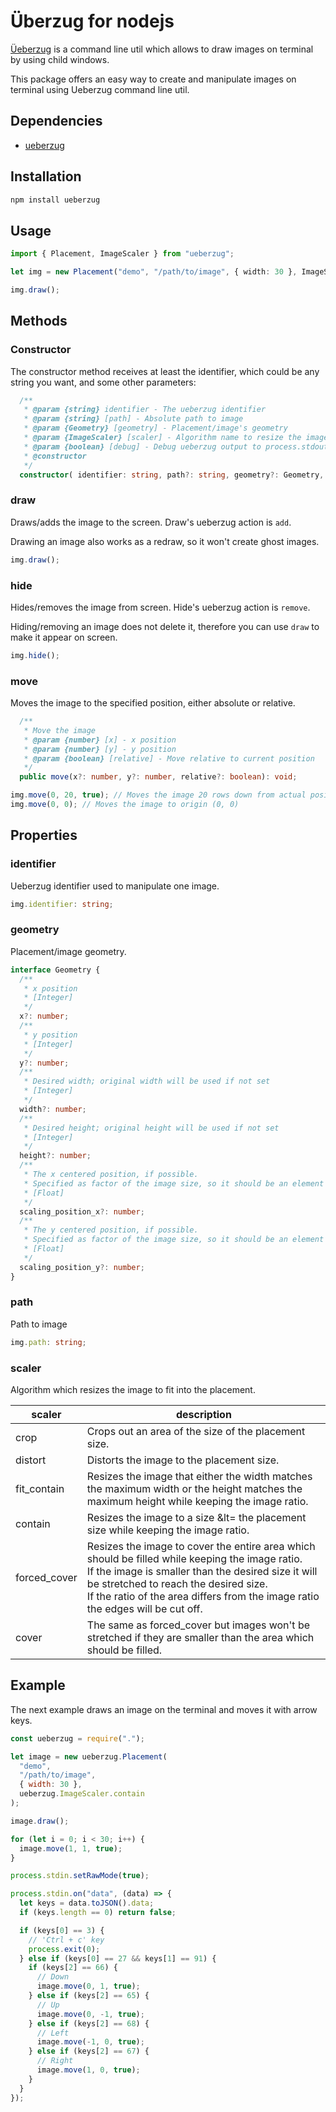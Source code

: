 # Überzug for nodejs

[Üeberzug][ueberzug] is a command line util which allows to draw images on terminal by using child windows.

This package offers an easy way to create and manipulate images on terminal using Ueberzug command line util.

## Dependencies

- [ueberzug][ueberzug-dep]

## Installation

```sh
npm install ueberzug
```

## Usage
```typescript
import { Placement, ImageScaler } from "ueberzug";

let img = new Placement("demo", "/path/to/image", { width: 30 }, ImageScaler.contain);

img.draw();
```

## Methods

### Constructor

The constructor method receives at least the identifier, which could be any string you want, and some other parameters:

```typescript
  /**
   * @param {string} identifier - The ueberzug identifier
   * @param {string} [path] - Absolute path to image
   * @param {Geometry} [geometry] - Placement/image's geometry
   * @param {ImageScaler} [scaler] - Algorithm name to resize the image to fit the placement geometry
   * @param {boolean} [debug] - Debug ueberzug output to process.stdout
   * @constructor
   */
  constructor( identifier: string, path?: string, geometry?: Geometry, scaler?: ImageScaler, debug?: boolean );
```

### draw

Draws/adds the image to the screen. Draw's ueberzug action is `add`.

Drawing an image also works as a redraw, so it won't create ghost images.

```typescript
img.draw();
```

### hide

Hides/removes the image from screen. Hide's ueberzug action is `remove`.

Hiding/removing an image does not delete it, therefore you can use `draw` to make it appear on screen.

```typescript
img.hide();
```

### move

Moves the image to the specified position, either absolute or relative.

```typescript
  /**
   * Move the image
   * @param {number} [x] - x position
   * @param {number} [y] - y position
   * @param {boolean} [relative] - Move relative to current position
   */
  public move(x?: number, y?: number, relative?: boolean): void;
```

```typescript
img.move(0, 20, true); // Moves the image 20 rows down from actual position
img.move(0, 0); // Moves the image to origin (0, 0)
```

## Properties

### identifier

Ueberzug identifier used to manipulate one image.

```typescript
img.identifier: string;
```

### geometry

Placement/image geometry.

```typescript
interface Geometry {
  /**
   * x position
   * [Integer]
   */
  x?: number;
  /**
   * y position
   * [Integer]
   */
  y?: number;
  /**
   * Desired width; original width will be used if not set
   * [Integer]
   */
  width?: number;
  /**
   * Desired height; original height will be used if not set
   * [Integer]
   */
  height?: number;
  /**
   * The x centered position, if possible.
   * Specified as factor of the image size, so it should be an element of [0, 1].
   * [Float]
   */
  scaling_position_x?: number;
  /**
   * The y centered position, if possible.
   * Specified as factor of the image size, so it should be an element of [0, 1].
   * [Float]
   */
  scaling_position_y?: number;
}
```

### path

Path to image

```typescript
img.path: string;
```

### scaler

Algorithm which resizes the image to fit into the placement.

| scaler | description |
|--------|-------------|
| crop | Crops out an area of the size of the placement size. |
| distort | Distorts the image to the placement size. |
| fit_contain | Resizes the image that either the width matches the maximum width or the height matches the maximum height while keeping the image ratio. |
| contain | Resizes the image to a size &lt= the placement size while keeping the image ratio. |
| forced_cover | Resizes the image to cover the entire area which should be filled while keeping the image ratio. <br>If the image is smaller than the desired size it will be stretched to reach the desired size. <br>If the ratio of the area differs from the image ratio the edges will be cut off. |
| cover | The same as forced_cover but images won't be stretched if they are smaller than the area which should be filled. |


## Example

The next example draws an image on the terminal and moves it with arrow keys.

```javascript
const ueberzug = require(".");

let image = new ueberzug.Placement(
  "demo",
  "/path/to/image",
  { width: 30 },
  ueberzug.ImageScaler.contain
);

image.draw();

for (let i = 0; i < 30; i++) {
  image.move(1, 1, true);
}

process.stdin.setRawMode(true);

process.stdin.on("data", (data) => {
  let keys = data.toJSON().data;
  if (keys.length == 0) return false;

  if (keys[0] == 3) {
    // 'Ctrl + c' key
    process.exit(0);
  } else if (keys[0] == 27 && keys[1] == 91) {
    if (keys[2] == 66) {
      // Down
      image.move(0, 1, true);
    } else if (keys[2] == 65) {
      // Up
      image.move(0, -1, true);
    } else if (keys[2] == 68) {
      // Left
      image.move(-1, 0, true);
    } else if (keys[2] == 67) {
      // Right
      image.move(1, 0, true);
    }
  }
});
```

[ueberzug]: https://github.com/seebye/ueberzug "Üeberzug"
[ueberzug-dep]: https://github.com/seebye/ueberzug#dependencies
